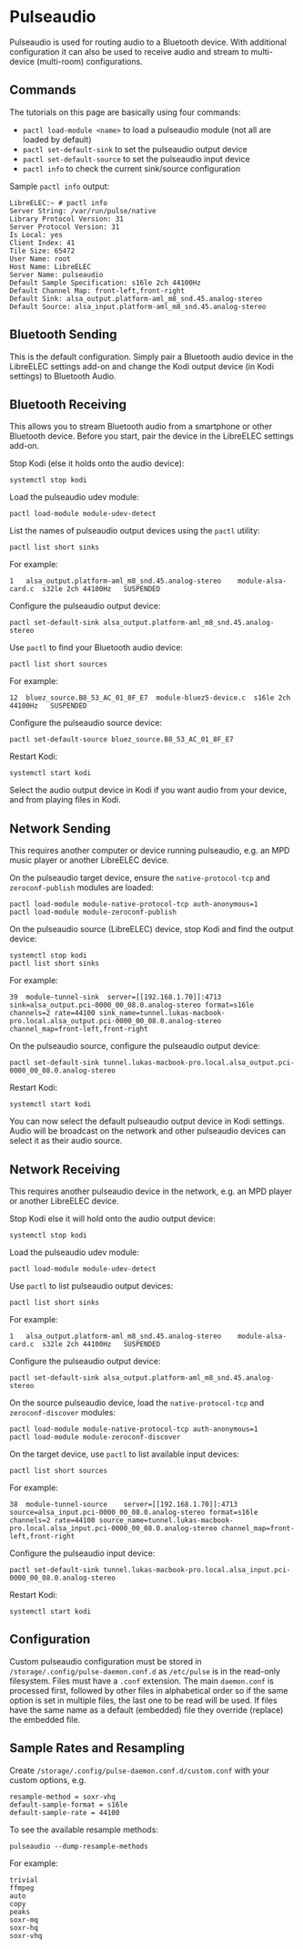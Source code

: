 # Pulseaudio

Pulseaudio is used for routing audio to a Bluetooth device. With additional configuration it can also be used to receive audio and stream to multi-device (multi-room) configurations.

## Commands

The tutorials on this page are basically using four commands:

* `pactl load-module <name>` to load a pulseaudio module (not all are loaded by default)
* `pactl set-default-sink` to set the pulseaudio output device
* `pactl set-default-source` to set the pulseaudio input device
* `pactl info` to check the current sink/source configuration

Sample `pactl info` output:

```
LibreELEC:~ # pactl info
Server String: /var/run/pulse/native
Library Protocol Version: 31
Server Protocol Version: 31
Is Local: yes
Client Index: 41
Tile Size: 65472
User Name: root
Host Name: LibreELEC
Server Name: pulseaudio
Default Sample Specification: s16le 2ch 44100Hz
Default Channel Map: front-left,front-right
Default Sink: alsa_output.platform-aml_m8_snd.45.analog-stereo
Default Source: alsa_input.platform-aml_m8_snd.45.analog-stereo
```

## Bluetooth Sending

This is the default configuration. Simply pair a Bluetooth audio device in the LibreELEC settings add-on and change the Kodi output device (in Kodi settings) to Bluetooth Audio.

## Bluetooth Receiving

This allows you to stream Bluetooth audio from a smartphone or other Bluetooth device. Before you start, pair the device in the LibreELEC settings add-on.

Stop Kodi (else it holds onto the audio device):

```
systemctl stop kodi
```

Load the pulseaudio udev module:

```
pactl load-module module-udev-detect
```

List the names of pulseaudio output devices using the `pactl` utility:

```
pactl list short sinks
```

For example:

```
1	alsa_output.platform-aml_m8_snd.45.analog-stereo	module-alsa-card.c	s32le 2ch 44100Hz	SUSPENDED
```

Configure the pulseaudio output device:

```
pactl set-default-sink alsa_output.platform-aml_m8_snd.45.analog-stereo
```

Use `pactl` to find your Bluetooth audio device:

```
pactl list short sources
```

For example:

```
12	bluez_source.B8_53_AC_01_8F_E7	module-bluez5-device.c	s16le 2ch 44100Hz	SUSPENDED
```

Configure the pulseaudio source device:

```
pactl set-default-source bluez_source.B8_53_AC_01_8F_E7
```

Restart Kodi:

```
systemctl start kodi
```

Select the audio output device in Kodi if you want audio from your device, and from playing files in Kodi.

## Network Sending

This requires another computer or device running pulseaudio, e.g. an MPD music player or another LibreELEC device.

On the pulseaudio target device, ensure the `native-protocol-tcp` and `zeroconf-publish` modules are loaded:

```
pactl load-module module-native-protocol-tcp auth-anonymous=1
pactl load-module module-zeroconf-publish
```

On the pulseaudio source (LibreELEC) device, stop Kodi and find the output device:

```
systemctl stop kodi
pactl list short sinks
```

For example:

```
39	module-tunnel-sink	server=[[192.168.1.70]]:4713 sink=alsa_output.pci-0000_00_08.0.analog-stereo format=s16le channels=2 rate=44100 sink_name=tunnel.lukas-macbook-pro.local.alsa_output.pci-0000_00_08.0.analog-stereo channel_map=front-left,front-right
```

On the pulseaudio source, configure the pulseaudio output device:

```
pactl set-default-sink tunnel.lukas-macbook-pro.local.alsa_output.pci-0000_00_08.0.analog-stereo
```

Restart Kodi:

```
systemctl start kodi
```

You can now select the default pulseaudio output device in Kodi settings. Audio will be broadcast on the network and other pulseaudio devices can select it as their audio source.

## Network Receiving

This requires another pulseaudio device in the network, e.g. an MPD player or another LibreELEC device.

Stop Kodi else it will hold onto the audio output device:

```
systemctl stop kodi
```

Load the pulseaudio udev module:

```
pactl load-module module-udev-detect
```

Use `pactl` to list pulseaudio output devices:

```
pactl list short sinks
```

For example:

```
1	alsa_output.platform-aml_m8_snd.45.analog-stereo	module-alsa-card.c	s32le 2ch 44100Hz	SUSPENDED
```

Configure the pulseaudio output device:

```
pactl set-default-sink alsa_output.platform-aml_m8_snd.45.analog-stereo
```

On the source pulseaudio device, load the `native-protocol-tcp` and `zeroconf-discover` modules:

```
pactl load-module module-native-protocol-tcp auth-anonymous=1
pactl load-module module-zeroconf-discover
```

On the target device, use `pactl` to list available input devices:

```
pactl list short sources
```

For example:

```
38	module-tunnel-source	server=[[192.168.1.70]]:4713 source=alsa_input.pci-0000_00_08.0.analog-stereo format=s16le channels=2 rate=44100 source_name=tunnel.lukas-macbook-pro.local.alsa_input.pci-0000_00_08.0.analog-stereo channel_map=front-left,front-right	
```

Configure the pulseaudio input device:

```
pactl set-default-sink tunnel.lukas-macbook-pro.local.alsa_input.pci-0000_00_08.0.analog-stereo
```

Restart Kodi:

```
systemctl start kodi
```

## Configuration

Custom pulseaudio configuration must be stored in `/storage/.config/pulse-daemon.conf.d` as `/etc/pulse` is in the read-only filesystem. Files must have a `.conf` extension. The main `daemon.conf` is processed first, followed by other files in alphabetical order so if the same option is set in multiple files, the last one to be read will be used. If files have the same name as a default (embedded) file they override (replace) the embedded file.

## Sample Rates and Resampling

Create `/storage/.config/pulse-daemon.conf.d/custom.conf` with your custom options, e.g.

```
resample-method = soxr-vhq
default-sample-format = s16le
default-sample-rate = 44100
```

To see the available resample methods:

```
pulseaudio --dump-resample-methods
```

For example:

```
trivial
ffmpeg
auto
copy
peaks
soxr-mq
soxr-hq
soxr-vhq
```
